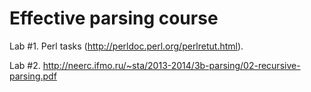 Effective parsing course
====

Lab #1. Perl tasks (http://perldoc.perl.org/perlretut.html).

Lab #2. http://neerc.ifmo.ru/~sta/2013-2014/3b-parsing/02-recursive-parsing.pdf
